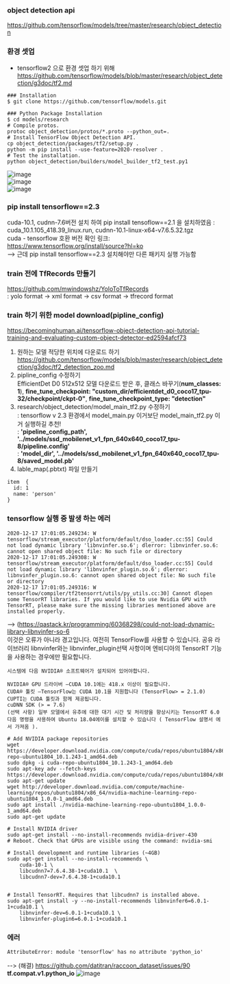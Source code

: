 ### object detection api 
https://github.com/tensorflow/models/tree/master/research/object_detection  

### 환경 셋업
- tensorflow2 으로 환경 셋업 하기 위해 
https://github.com/tensorflow/models/blob/master/research/object_detection/g3doc/tf2.md
```
### Installation
$ git clone https://github.com/tensorflow/models.git

### Python Package Installation
$ cd models/research
# Compile protos.
protoc object_detection/protos/*.proto --python_out=.
# Install TensorFlow Object Detection API.
cp object_detection/packages/tf2/setup.py .
python -m pip install --use-feature=2020-resolver .
# Test the installation.
python object_detection/builders/model_builder_tf2_test.py1
```
![image](https://user-images.githubusercontent.com/56099627/102451425-ced2ab00-407b-11eb-943e-d8ba621a399c.png)  
![image](https://user-images.githubusercontent.com/56099627/102451488-ead64c80-407b-11eb-99f4-9358b951d0e6.png)  
![image](https://user-images.githubusercontent.com/56099627/102451547-08a3b180-407c-11eb-8f3c-14d3555b6402.png)  

### pip install tensorflow==2.3
cuda-10.1, cudnn-7.6버전 설치 하여 pip install tensoflow==2.1 을 설치하였음
: cuda_10.1.105_418.39_linux.run, cudnn-10.1-linux-x64-v7.6.5.32.tgz  
cuda - tensorflow 호환 버전 확인 링크: https://www.tensorflow.org/install/source?hl=ko  
--> 근데 pip install tensorflow==2.3 설치해야만 다른 패키지 실행 가능함

### train 전에 TfRecords 만들기
https://github.com/mwindowshz/YoloToTfRecords  
: yolo format -> xml format -> csv format -> tfrecord format  

### train 하기 위한 model download(pipline_config)
https://becominghuman.ai/tensorflow-object-detection-api-tutorial-training-and-evaluating-custom-object-detector-ed2594afcf73  
1. 원하는 모델 적당한 위치에 다운로드 하기  
https://github.com/tensorflow/models/blob/master/research/object_detection/g3doc/tf2_detection_zoo.md  
2. pipline_config 수정하기  
EfficientDet D0 512x512 모델 다운로드 받은 후, 클래스 바꾸기(**num_classes: 1**), **fine_tune_checkpoint: "custom_dir/efficientdet_d0_coco17_tpu-32/checkpoint/ckpt-0"**, **fine_tune_checkpoint_type: "detection"**
3. research/object_detection/model_main_tf2.py 수정하기  
: tensorflow v 2.3 환경에서 model_main.py 이거보단 model_main_tf2.py 이거 실행하길 추천!  
: **'pipeline_config_path', '../models/ssd_mobilenet_v1_fpn_640x640_coco17_tpu-8/pipeline.config'**  
: **'model_dir', '../models/ssd_mobilenet_v1_fpn_640x640_coco17_tpu-8/saved_model.pb'**  
4. lable_map(.pbtxt) 파일 만들기  
```
item  {
  id: 1
  name: 'person'
}
```

### tensorflow 실행 중 발생 하는 에러
```
2020-12-17 17:01:05.249234: W tensorflow/stream_executor/platform/default/dso_loader.cc:55] Could not load dynamic library 'libnvinfer.so.6'; dlerror: libnvinfer.so.6: cannot open shared object file: No such file or directory
2020-12-17 17:01:05.249308: W tensorflow/stream_executor/platform/default/dso_loader.cc:55] Could not load dynamic library 'libnvinfer_plugin.so.6'; dlerror: libnvinfer_plugin.so.6: cannot open shared object file: No such file or directory
2020-12-17 17:01:05.249316: W tensorflow/compiler/tf2tensorrt/utils/py_utils.cc:30] Cannot dlopen some TensorRT libraries. If you would like to use Nvidia GPU with TensorRT, please make sure the missing libraries mentioned above are installed properly.
```
--> (https://qastack.kr/programming/60368298/could-not-load-dynamic-library-libnvinfer-so-6  
이것은 오류가 아니라 경고입니다. 여전히 TensorFlow를 사용할 수 있습니다. 공유 라이브러리 libnvinfer와는 libnvinfer_plugin선택 사항이며 엔비디아의 TensorRT 기능을 사용하는 경우에만 필요합니다.
```
시스템에 다음 NVIDIA® 소프트웨어가 설치되어 있어야합니다.

NVIDIA® GPU 드라이버 —CUDA 10.1에는 418.x 이상이 필요합니다.
CUDA® 툴킷 —TensorFlow는 CUDA 10.1을 지원합니다 (TensorFlow> = 2.1.0)
CUPTI는 CUDA 툴킷과 함께 제공됩니다.
cuDNN SDK (> = 7.6)
(선택 사항) 일부 모델에서 유추에 대한 대기 시간 및 처리량을 향상시키는 TensorRT 6.0
다음 명령을 사용하여 Ubuntu 18.04에이를 설치할 수 있습니다 ( TensorFlow 설명서 에서 가져옴 ).

# Add NVIDIA package repositories
wget https://developer.download.nvidia.com/compute/cuda/repos/ubuntu1804/x86_64/cuda-repo-ubuntu1804_10.1.243-1_amd64.deb
sudo dpkg -i cuda-repo-ubuntu1804_10.1.243-1_amd64.deb
sudo apt-key adv --fetch-keys https://developer.download.nvidia.com/compute/cuda/repos/ubuntu1804/x86_64/7fa2af80.pub
sudo apt-get update
wget http://developer.download.nvidia.com/compute/machine-learning/repos/ubuntu1804/x86_64/nvidia-machine-learning-repo-ubuntu1804_1.0.0-1_amd64.deb
sudo apt install ./nvidia-machine-learning-repo-ubuntu1804_1.0.0-1_amd64.deb
sudo apt-get update

# Install NVIDIA driver
sudo apt-get install --no-install-recommends nvidia-driver-430
# Reboot. Check that GPUs are visible using the command: nvidia-smi

# Install development and runtime libraries (~4GB)
sudo apt-get install --no-install-recommends \
    cuda-10-1 \
    libcudnn7=7.6.4.38-1+cuda10.1  \
    libcudnn7-dev=7.6.4.38-1+cuda10.1


# Install TensorRT. Requires that libcudnn7 is installed above.
sudo apt-get install -y --no-install-recommends libnvinfer6=6.0.1-1+cuda10.1 \
    libnvinfer-dev=6.0.1-1+cuda10.1 \
    libnvinfer-plugin6=6.0.1-1+cuda10.1
```
### 에러
```
AttributeError: module 'tensorflow' has no attribute 'python_io'
```
--> (해결) https://github.com/datitran/raccoon_dataset/issues/90  
**tf.compat.v1.python_io**
![image](https://user-images.githubusercontent.com/56099627/102461457-bbc7d700-408b-11eb-88ed-34d298d42233.png)  
